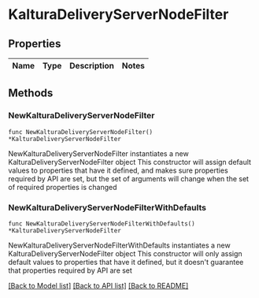 # KalturaDeliveryServerNodeFilter

## Properties

Name | Type | Description | Notes
------------ | ------------- | ------------- | -------------

## Methods

### NewKalturaDeliveryServerNodeFilter

`func NewKalturaDeliveryServerNodeFilter() *KalturaDeliveryServerNodeFilter`

NewKalturaDeliveryServerNodeFilter instantiates a new KalturaDeliveryServerNodeFilter object
This constructor will assign default values to properties that have it defined,
and makes sure properties required by API are set, but the set of arguments
will change when the set of required properties is changed

### NewKalturaDeliveryServerNodeFilterWithDefaults

`func NewKalturaDeliveryServerNodeFilterWithDefaults() *KalturaDeliveryServerNodeFilter`

NewKalturaDeliveryServerNodeFilterWithDefaults instantiates a new KalturaDeliveryServerNodeFilter object
This constructor will only assign default values to properties that have it defined,
but it doesn't guarantee that properties required by API are set


[[Back to Model list]](../README.md#documentation-for-models) [[Back to API list]](../README.md#documentation-for-api-endpoints) [[Back to README]](../README.md)


